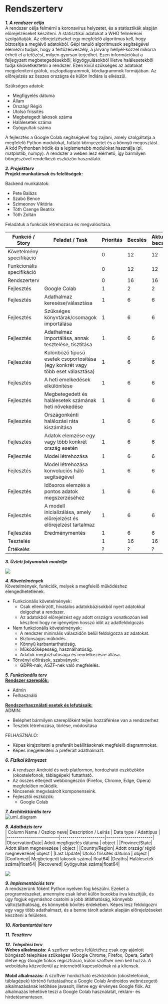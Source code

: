 # Rendszerterv

***1. A rendszer célja***<br>
A rendszer célja felmérni a koronavírus helyzetet, és a statisztikák alapján előrejelzéseket készíteni. A statisztikai adatokat a WHO felmérései szolgáltatják. Az előrejelzéseket egy megfelelő algoritmus kell, hogy biztosítja a meglévő adatokból. Gépi tanuló algoritmusok segítségével elemezni tudjuk, hogy a fertőzésveszély, a járvány hellyel-közzel mikorra érheti el a tetőzést, milyen gyorsan terjedhet. Ezen információkat a feljegyzett megbetegedésekből, kigyógyulásokból illetve halálesetekből tudja kikövetkeztetni a rendszer. Ezen kívül szükséges az adatokat megjeleníteni gráfok, oszlopdiagrammok, kördiagrammok formájában. Az előrejelzés az összes országra és külön Indiára is elkészül. 

Szükséges adatok: 
- Megfigyelés dátuma
- Állam
- Ország/ Régió
- Utolsó frissítés
- Megbetegedt lakosok száma
- Halálesetek száma
- Gyógyultak száma

A fejlesztés a Google Colab segítségével fog zajlani, amely szolgáltatja a megfelelő Python modulokat, futtató környezetet és a könnyű megosztást. A kód Pythonban íródik és a legismertebb modulokat használja (pl. matplotlib, numpy).
A rendszer a weben lesz elérhető, így bármilyen böngészővel rendelkező eszközön használató.

***2. Projektterv***<br>
**Projekt munkatársak és felelőségek:**

Backend munkálatok: 
- Pete Balázs
- Szabó Bence
- Szimeonov Viktória
- Tóth Csenge Beatrix
- Tóth Zoltán

Feladatuk a funkciók létrehozása és megvalósítása.

| Funkció / Story | Feladat / Task | Prioritás | Becslés | Aktuális becslés | Eltelt idő | Hátralévő idő |
|-----------------|----------------|-----------|---------|------------------|------------|---------------|
| Követelmény specifikáció | | 0 | 12 | 12 | 12 | 0 |
| Funkcionális specifikáció | | 0 | 12 | 12 | 12 | 0 |
| Rendszerterv | | 0 | 16 | 16 | 16 | 0 |
| Fejlesztés | Google Colab | 1 | 2 | 2 | 2 | 0 |
| Fejlesztés | Adathalmaz keresése/választása | 1 | 6 | 6 | 0 | 0 |
| Fejlesztés | Szükséges könyvtárak/csomagok importálása | 1 | 6 | 6 | 0 | 0 |
| Fejlesztés | Adathalmaz importálása, annak tesztelése, tisztítása | 1 | 6 | 6 | 0 | 0 |
| Fejlesztés | Különböző típusú esetek csoportosítása (egy konkrét vagy több eset választása) | 1 | 6 | 6 | 0 | 0 |
| Fejlesztés | A heti emelkedések elkülönítése | 1 | 6 | 6 | 0 | 0 |
| Fejlesztés | Megbetegedett és halálesetek számának heti növekedése | 1 | 6 | 6 | 0 | 0 |
| Fejlesztés | Országonkénti halálozási ráta kiszámítása | 1 | 6 | 6 | 0 | 0 |
| Fejlesztés | Adatok elemzése egy vagy több konkrét ország esetén | 1 | 6 | 6 | 0 | 0 |
| Fejlesztés | Model létrehozása | 1 | 6 | 6 | 0 | 0 |
| Fejlesztés | Model létrehozása konvoluciós háló segítségével | 1 | 6 | 6 | 0 | 0 |
| Fejlesztés | Idősoros elemzés a pontos adatok megszerzéséhez | 1 | 6 | 6 | 0 | 0 |
| Fejlesztés | A modell inicializálása, amely előrejelzést és előrejelzést tartalmaz | 1 | 6 | 6 | 0 | 0 |
| Fejlesztés | Eredménymentés | 1 | 6 | 6 | 0 | 0 |
| Tesztelés | | 1 | 16 | 16 | 10 | 6 |
| Értékelés | | ? | ? | ? | ? | ? |

***3. Üzleti folyamatok modellje***<br>

<img src="images/Igényelt_üzleti_folyamatok.png" data-canonical-src=""/>

***4. Követelmények***<br>
Követelmények, funkciók, melyek a megfelelő működéshez elengedhetetlenek.
- Funkcionális követelmények:
  - Csak ellenőrzött, hivatalos adatokbázisokból nyert adatokkal dolgozhat a rendszer.
  - Az adatokból előrejelzést egy adott országra vonatkozóan kell készíteni hogy ne igényeljen hosszú időt az adatfeldolgozás
- Nem funkcionális követelmények:
  - A rendszer minimális válaszidőn belül feldolgozza az adatokat.
  - Biztonságos működés.
  - Könnyű karbantarthatóság.
  - Működőképesség, használhatóság.
  - Adatok megbízhatósága és rendelkezésre állása.
- Törvényi előírások, szabványok:
  - GDPR-nak, ÁSZF-nek való megfelelés.

***5. Funkcionális terv***<br>
**<ins>Rendszer szereplők:<ins>**
- Admin
- Felhasználó

**<ins>Rendszerhasználati esetek és lefutásaik:<ins>**<br>
ADMIN:
- Beléphet bármilyen szereplőként teljes hozzáférése van a rendszerhez
- Tesztek létrehozása, törlése, módosítása

FELHASZNÁLÓ:
- Képes kirajzoltatni a preferált beállításoknak megfelelő diagrammokat.
- Képes megjeleníteni a preferált adathalmazt.


***6. Fizikai környezet***<br>
  
- A rendszer Android és web platformon, hordozható eszközökön (okostelefonok, táblagépek) futtatható.
- Az összes elterjedt webböngészőn (Firefox, Chrome, Edge, Opera) megfelelően működik.
- Nincsenek megvásárolt komponenseink.
- Fejlesztői eszközök:
  - Google Colab

***7. Architektúrális terv***<br>
  ![uml_diagram](images/uml_diagram.png)

***8. Adatbázis terv***<br>
| Column Name / Oszlop neve| Description / Leírás | Data type / Adattípus | 
|--------------------------|----------------------|-----------------------|
|ObservationDate| Adott megfigyelés dátuma | object |
|Province/State| Adott állam megnevezése | object |
|Country/Region| Adott ország/ régió megnevezése| object |
|Last Update| Utolsó frissítés dátuma | object |
|Confirmed| Megbetegedt lakosok száma| float64|
|Deaths| Halálesetek száma|float64|
|Recovered| Gyógyultak száma|float64|

<img src="images/dataset.png" data-canonical-src=""/>

***9. Implementációs terv***<br>
A rendszerünk főként Python nyelven fog készülni. Ezeket a programrészeket, amennyire csak lehet külön boxokba írva készítjük, és úgy fogjuk egymáshoz csatolni a jobb átláthatóság, könnyebb változtathatóság, és könnyebb bővítés érdekében. Képes lesz feldolgozni egy vagy több adathalmazt, és a benne tárolt adatok alapján előrejelzéseket készíteni a felületen.

***10. Karbantartási terv***<br>

***11. Tesztterv***<br>

***12. Telepítési terv***<br>
**Webes alkalmazás:**
    A szoftver webes felületéhez csak egy ajánlott böngésző telepítése szükséges (Google Chrome, Firefox, Opera, Safari) illetve egy Google fiókos regisztráció, külön szoftver nem kell hozzá. A weboldalra közvetlenül az internetről kapcsolódnak rá a kliensek.
    
**Mobil alkalmazás:**
    A szoftver hordozható eszközökön (okostelefonok, táblagépek) történő futtatásához a Google Colab Androidos webnézegető alkalmazásának letöltése javasolt, illetve egy érvényes Google fiók. Az alkalmazás lehetővé teszi a Google Colab használatát, reklám- és hirdetésmentesen.
